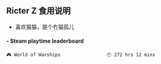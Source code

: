 ## Ricter Z 食用说明
- 喜欢猫猫，是个冇猫孤儿

<!-- steam-box start -->
#### - Steam playtime leaderboard
```text
🎮 World of Warships                 🕘 272 hrs 12 mins
```
<!-- Powered by https://github.com/YouEclipse/steam-box . -->
<!-- steam-box end -->
